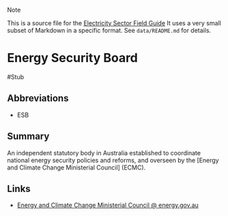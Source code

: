 > [!NOTE] 
> This is a source file for the [Electricity Sector Field Guide](https://grahamlea.github.io/Electricity-Sector-Field-Guide/)
> It uses a very small subset of Markdown in a specific format.
> See `data/README.md` for details.

# Energy Security Board
#Stub

## Abbreviations
- ESB


## Summary

An independent statutory body in Australia established to coordinate national energy security policies and
reforms, and overseen by the [Energy and Climate Change Ministerial Council] (ECMC).


## Links
- [Energy and Climate Change Ministerial Council @ energy.gov.au](https://www.energy.gov.au/energy-and-climate-change-ministerial-council)

